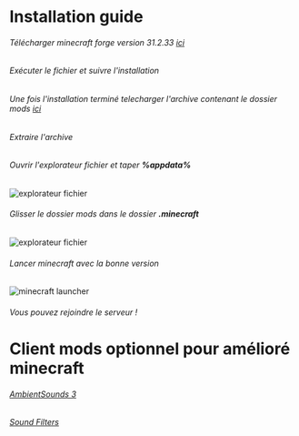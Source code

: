 # Installation guide

###### Télécharger minecraft forge version 31.2.33 [ici](https://adfoc.us/serve/sitelinks/?id=271228&url=https://files.minecraftforge.net/maven/net/minecraftforge/forge/1.15.2-31.2.33/forge-1.15.2-31.2.33-installer.jar)

###### Exécuter le fichier et suivre l'installation

###### Une fois l'installation terminé telecharger l'archive contenant le dossier mods [ici](https://github.com/Guillaume-Vidal/minecraft-forge-1.15/archive/master.zip)

###### Extraire l'archive

###### Ouvrir l'explorateur fichier et taper **%appdata%**

![explorateur fichier](https://image.noelshack.com/fichiers/2020/32/4/1596721361-3.png)

###### Glisser le dossier mods dans le dossier **.minecraft**

![explorateur fichier](https://image.noelshack.com/fichiers/2020/32/4/1596721558-4.png)

###### Lancer minecraft avec la bonne version

![minecraft launcher](https://image.noelshack.com/fichiers/2020/32/4/1596721659-5.png)

###### Vous pouvez rejoindre le serveur !

# Client mods optionnel pour amélioré minecraft

###### [AmbientSounds 3](https://www.curseforge.com/minecraft/mc-mods/ambientsounds)
###### [Sound Filters](https://www.curseforge.com/minecraft/mc-mods/sound-filters)
